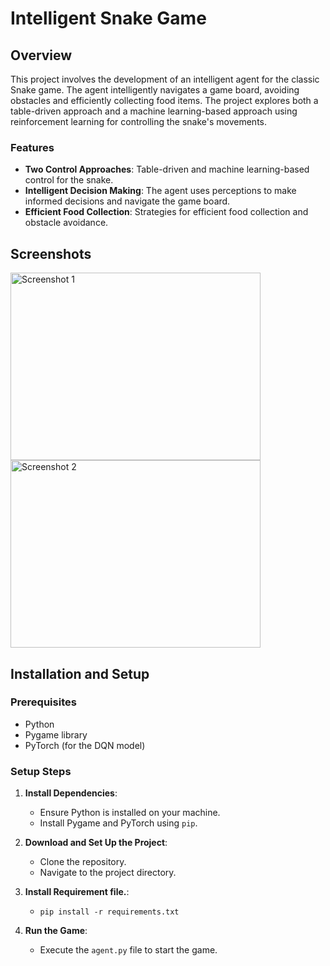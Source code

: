 # Intelligent Snake Game

## Overview
This project involves the development of an intelligent agent for the classic Snake game. The agent intelligently navigates a game board, avoiding obstacles and efficiently collecting food items. The project explores both a table-driven approach and a machine learning-based approach using reinforcement learning for controlling the snake's movements.

### Features
- **Two Control Approaches**: Table-driven and machine learning-based control for the snake.
- **Intelligent Decision Making**: The agent uses perceptions to make informed decisions and navigate the game board.
- **Efficient Food Collection**: Strategies for efficient food collection and obstacle avoidance.

## Screenshots

<img src="https://github.com/Dhaval-pathak/AI-Snake-Game/assets/93087161/82c80b80-5d2b-479b-ad19-019ed579f5c4" width="400" height="300" alt="Screenshot 1">
<img src="https://github.com/Dhaval-pathak/AI-Snake-Game/assets/93087161/ed0f018b-5d0b-4b53-8b1c-bdc24cb066f7" width="400" height="300" alt="Screenshot 2">




## Installation and Setup

### Prerequisites
- Python
- Pygame library
- PyTorch (for the DQN model)

### Setup Steps

1. **Install Dependencies**:
   - Ensure Python is installed on your machine.
   - Install Pygame and PyTorch using `pip`.

2. **Download and Set Up the Project**:
   - Clone the repository.
   - Navigate to the project directory.

3. **Install Requirement file.**:
   - `pip install -r requirements.txt`

4. **Run the Game**:
   - Execute the `agent.py` file to start the game.

